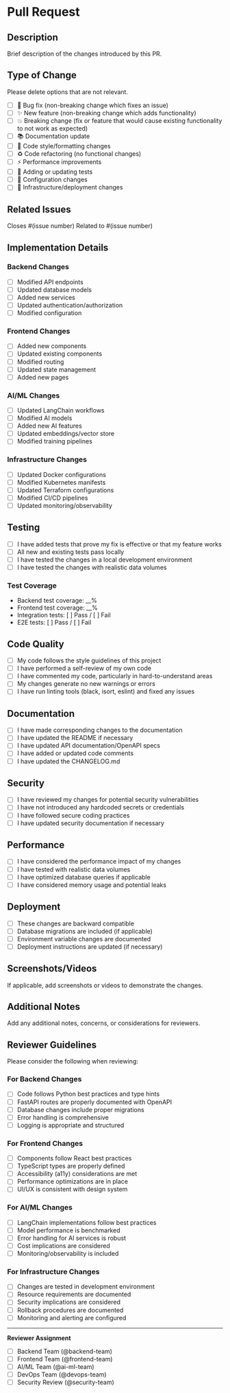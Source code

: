 # Pull Request

## Description
Brief description of the changes introduced by this PR.

## Type of Change
Please delete options that are not relevant.

- [ ] 🐛 Bug fix (non-breaking change which fixes an issue)
- [ ] ✨ New feature (non-breaking change which adds functionality)
- [ ] 💥 Breaking change (fix or feature that would cause existing functionality to not work as expected)
- [ ] 📚 Documentation update
- [ ] 🎨 Code style/formatting changes
- [ ] ♻️ Code refactoring (no functional changes)
- [ ] ⚡ Performance improvements
- [ ] 🧪 Adding or updating tests
- [ ] 🔧 Configuration changes
- [ ] 🚀 Infrastructure/deployment changes

## Related Issues
Closes #(issue number)
Related to #(issue number)

## Implementation Details

### Backend Changes
- [ ] Modified API endpoints
- [ ] Updated database models
- [ ] Added new services
- [ ] Updated authentication/authorization
- [ ] Modified configuration

### Frontend Changes
- [ ] Added new components
- [ ] Updated existing components
- [ ] Modified routing
- [ ] Updated state management
- [ ] Added new pages

### AI/ML Changes
- [ ] Updated LangChain workflows
- [ ] Modified AI models
- [ ] Added new AI features
- [ ] Updated embeddings/vector store
- [ ] Modified training pipelines

### Infrastructure Changes
- [ ] Updated Docker configurations
- [ ] Modified Kubernetes manifests
- [ ] Updated Terraform configurations
- [ ] Modified CI/CD pipelines
- [ ] Updated monitoring/observability

## Testing
- [ ] I have added tests that prove my fix is effective or that my feature works
- [ ] All new and existing tests pass locally
- [ ] I have tested the changes in a local development environment
- [ ] I have tested the changes with realistic data volumes

### Test Coverage
- Backend test coverage: __%
- Frontend test coverage: __%
- Integration tests: [ ] Pass / [ ] Fail
- E2E tests: [ ] Pass / [ ] Fail

## Code Quality
- [ ] My code follows the style guidelines of this project
- [ ] I have performed a self-review of my own code
- [ ] I have commented my code, particularly in hard-to-understand areas
- [ ] My changes generate no new warnings or errors
- [ ] I have run linting tools (black, isort, eslint) and fixed any issues

## Documentation
- [ ] I have made corresponding changes to the documentation
- [ ] I have updated the README if necessary
- [ ] I have updated API documentation/OpenAPI specs
- [ ] I have added or updated code comments
- [ ] I have updated the CHANGELOG.md

## Security
- [ ] I have reviewed my changes for potential security vulnerabilities
- [ ] I have not introduced any hardcoded secrets or credentials
- [ ] I have followed secure coding practices
- [ ] I have updated security documentation if necessary

## Performance
- [ ] I have considered the performance impact of my changes
- [ ] I have tested with realistic data volumes
- [ ] I have optimized database queries if applicable
- [ ] I have considered memory usage and potential leaks

## Deployment
- [ ] These changes are backward compatible
- [ ] Database migrations are included (if applicable)
- [ ] Environment variable changes are documented
- [ ] Deployment instructions are updated (if necessary)

## Screenshots/Videos
If applicable, add screenshots or videos to demonstrate the changes.

## Additional Notes
Add any additional notes, concerns, or considerations for reviewers.

## Reviewer Guidelines
Please consider the following when reviewing:

### For Backend Changes
- [ ] Code follows Python best practices and type hints
- [ ] FastAPI routes are properly documented with OpenAPI
- [ ] Database changes include proper migrations
- [ ] Error handling is comprehensive
- [ ] Logging is appropriate and structured

### For Frontend Changes
- [ ] Components follow React best practices
- [ ] TypeScript types are properly defined
- [ ] Accessibility (a11y) considerations are met
- [ ] Performance optimizations are in place
- [ ] UI/UX is consistent with design system

### For AI/ML Changes
- [ ] LangChain implementations follow best practices
- [ ] Model performance is benchmarked
- [ ] Error handling for AI services is robust
- [ ] Cost implications are considered
- [ ] Monitoring/observability is included

### For Infrastructure Changes
- [ ] Changes are tested in development environment
- [ ] Resource requirements are documented
- [ ] Security implications are considered
- [ ] Rollback procedures are documented
- [ ] Monitoring and alerting are configured

---

**Reviewer Assignment**
- [ ] Backend Team (@backend-team)
- [ ] Frontend Team (@frontend-team)  
- [ ] AI/ML Team (@ai-ml-team)
- [ ] DevOps Team (@devops-team)
- [ ] Security Review (@security-team)